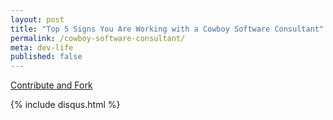 ```yaml
---
layout: post
title: "Top 5 Signs You Are Working with a Cowboy Software Consultant"
permalink: /cowboy-software-consultant/
meta: dev-life
published: false
---
```



<span class="fi-page-edit size-21"></span> <a href="{{ site.post_source_root }}2016-04-13-cowboy-software-consultant.markdown" target="_blank">Contribute and Fork</a>

{% include disqus.html %}
